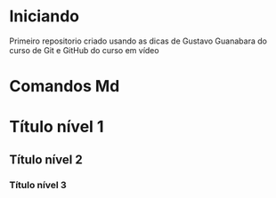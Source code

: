# Iniciando
 Primeiro repositorio criado usando as dicas de Gustavo Guanabara do curso de Git e GitHub do curso em vídeo



# Comandos Md

# Título nível 1

## Título nível 2

### Título nível 3


